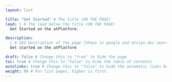 ```yaml
---
layout: list

title: "Get Started" # The title (ON THE PAGE)
lead: | # The lead below the title (ON THE PAGE)
  Get Started on the atPlatform.

description:
  | # SEO Description of the page (Shows in google and atsign.dev search)
  Get started on the atPlatform

draft: false # Change this to "true" to hide the page
toc: true # Change this to "false" to hide the table of contents
autolinks: true # Change this to "false" to hide the automatic links below your content
weight: 99 # For list pages, higher is first.
---
```

